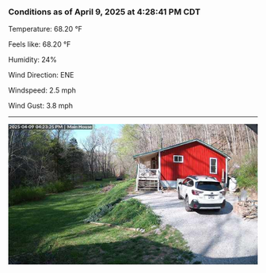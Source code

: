 ### Conditions as of April 9, 2025 at 4:28:41 PM CDT 

Temperature: 68.20 &deg;F

Feels like: 68.20 &deg;F

Humidity: 24%

Wind Direction: ENE

Windspeed: 2.5 mph

Wind Gust: 3.8 mph

---

<img src="./images/latest.jpeg"/>

